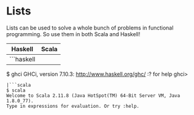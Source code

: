 # Lists
Lists can be used to solve a whole bunch of problems in functional programming. So use them in both Scala and Haskell!


| Haskell | Scala |
| --------|-------|
|```haskell
$ ghci
GHCi, version 7.10.3: http://www.haskell.org/ghc/  :? for help
ghci>
```
|```scala
$ scala
Welcome to Scala 2.11.8 (Java HotSpot(TM) 64-Bit Server VM, Java 1.8.0_77).
Type in expressions for evaluation. Or try :help.
```